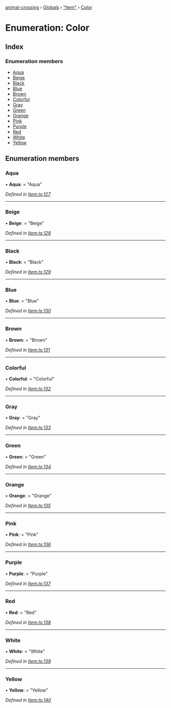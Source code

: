 [animal-crossing](../README.md) › [Globals](../globals.md) › ["Item"](../modules/_item_.md) › [Color](_item_.color.md)

# Enumeration: Color

## Index

### Enumeration members

* [Aqua](_item_.color.md#aqua)
* [Beige](_item_.color.md#beige)
* [Black](_item_.color.md#black)
* [Blue](_item_.color.md#blue)
* [Brown](_item_.color.md#brown)
* [Colorful](_item_.color.md#colorful)
* [Gray](_item_.color.md#gray)
* [Green](_item_.color.md#green)
* [Orange](_item_.color.md#orange)
* [Pink](_item_.color.md#pink)
* [Purple](_item_.color.md#purple)
* [Red](_item_.color.md#red)
* [White](_item_.color.md#white)
* [Yellow](_item_.color.md#yellow)

## Enumeration members

###  Aqua

• **Aqua**: = "Aqua"

*Defined in [Item.ts:127](https://github.com/Norviah/animal-crossing/blob/4ad5c16/module/types/Item.ts#L127)*

___

###  Beige

• **Beige**: = "Beige"

*Defined in [Item.ts:128](https://github.com/Norviah/animal-crossing/blob/4ad5c16/module/types/Item.ts#L128)*

___

###  Black

• **Black**: = "Black"

*Defined in [Item.ts:129](https://github.com/Norviah/animal-crossing/blob/4ad5c16/module/types/Item.ts#L129)*

___

###  Blue

• **Blue**: = "Blue"

*Defined in [Item.ts:130](https://github.com/Norviah/animal-crossing/blob/4ad5c16/module/types/Item.ts#L130)*

___

###  Brown

• **Brown**: = "Brown"

*Defined in [Item.ts:131](https://github.com/Norviah/animal-crossing/blob/4ad5c16/module/types/Item.ts#L131)*

___

###  Colorful

• **Colorful**: = "Colorful"

*Defined in [Item.ts:132](https://github.com/Norviah/animal-crossing/blob/4ad5c16/module/types/Item.ts#L132)*

___

###  Gray

• **Gray**: = "Gray"

*Defined in [Item.ts:133](https://github.com/Norviah/animal-crossing/blob/4ad5c16/module/types/Item.ts#L133)*

___

###  Green

• **Green**: = "Green"

*Defined in [Item.ts:134](https://github.com/Norviah/animal-crossing/blob/4ad5c16/module/types/Item.ts#L134)*

___

###  Orange

• **Orange**: = "Orange"

*Defined in [Item.ts:135](https://github.com/Norviah/animal-crossing/blob/4ad5c16/module/types/Item.ts#L135)*

___

###  Pink

• **Pink**: = "Pink"

*Defined in [Item.ts:136](https://github.com/Norviah/animal-crossing/blob/4ad5c16/module/types/Item.ts#L136)*

___

###  Purple

• **Purple**: = "Purple"

*Defined in [Item.ts:137](https://github.com/Norviah/animal-crossing/blob/4ad5c16/module/types/Item.ts#L137)*

___

###  Red

• **Red**: = "Red"

*Defined in [Item.ts:138](https://github.com/Norviah/animal-crossing/blob/4ad5c16/module/types/Item.ts#L138)*

___

###  White

• **White**: = "White"

*Defined in [Item.ts:139](https://github.com/Norviah/animal-crossing/blob/4ad5c16/module/types/Item.ts#L139)*

___

###  Yellow

• **Yellow**: = "Yellow"

*Defined in [Item.ts:140](https://github.com/Norviah/animal-crossing/blob/4ad5c16/module/types/Item.ts#L140)*
